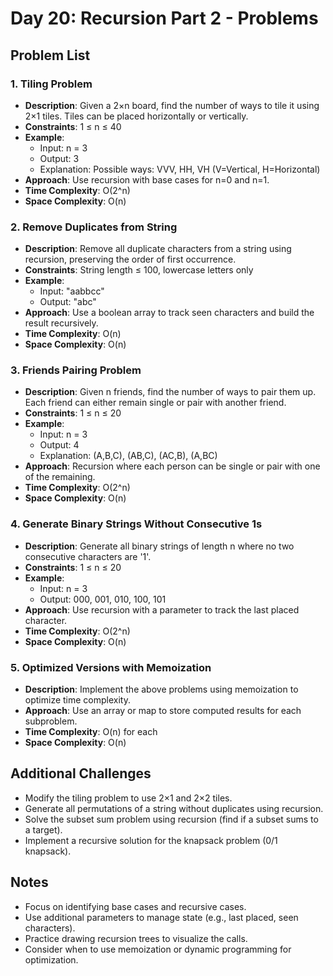 # Day 20: Recursion Part 2 - Problems

## Problem List

### 1. Tiling Problem

- **Description**: Given a 2×n board, find the number of ways to tile it using 2×1 tiles. Tiles can be placed horizontally or vertically.
- **Constraints**: 1 ≤ n ≤ 40
- **Example**:
  - Input: n = 3
  - Output: 3
  - Explanation: Possible ways: VVV, HH, VH (V=Vertical, H=Horizontal)
- **Approach**: Use recursion with base cases for n=0 and n=1.
- **Time Complexity**: O(2^n)
- **Space Complexity**: O(n)

### 2. Remove Duplicates from String

- **Description**: Remove all duplicate characters from a string using recursion, preserving the order of first occurrence.
- **Constraints**: String length ≤ 100, lowercase letters only
- **Example**:
  - Input: "aabbcc"
  - Output: "abc"
- **Approach**: Use a boolean array to track seen characters and build the result recursively.
- **Time Complexity**: O(n)
- **Space Complexity**: O(n)

### 3. Friends Pairing Problem

- **Description**: Given n friends, find the number of ways to pair them up. Each friend can either remain single or pair with another friend.
- **Constraints**: 1 ≤ n ≤ 20
- **Example**:
  - Input: n = 3
  - Output: 4
  - Explanation: (A,B,C), (AB,C), (AC,B), (A,BC)
- **Approach**: Recursion where each person can be single or pair with one of the remaining.
- **Time Complexity**: O(2^n)
- **Space Complexity**: O(n)

### 4. Generate Binary Strings Without Consecutive 1s

- **Description**: Generate all binary strings of length n where no two consecutive characters are '1'.
- **Constraints**: 1 ≤ n ≤ 20
- **Example**:
  - Input: n = 3
  - Output: 000, 001, 010, 100, 101
- **Approach**: Use recursion with a parameter to track the last placed character.
- **Time Complexity**: O(2^n)
- **Space Complexity**: O(n)

### 5. Optimized Versions with Memoization

- **Description**: Implement the above problems using memoization to optimize time complexity.
- **Approach**: Use an array or map to store computed results for each subproblem.
- **Time Complexity**: O(n) for each
- **Space Complexity**: O(n)

## Additional Challenges

- Modify the tiling problem to use 2×1 and 2×2 tiles.
- Generate all permutations of a string without duplicates using recursion.
- Solve the subset sum problem using recursion (find if a subset sums to a target).
- Implement a recursive solution for the knapsack problem (0/1 knapsack).

## Notes

- Focus on identifying base cases and recursive cases.
- Use additional parameters to manage state (e.g., last placed, seen characters).
- Practice drawing recursion trees to visualize the calls.
- Consider when to use memoization or dynamic programming for optimization.
